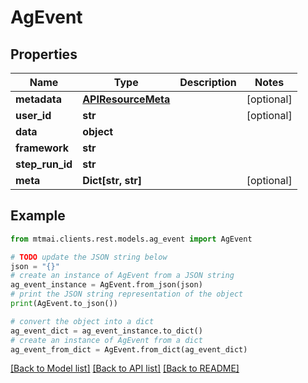 # AgEvent


## Properties

Name | Type | Description | Notes
------------ | ------------- | ------------- | -------------
**metadata** | [**APIResourceMeta**](APIResourceMeta.md) |  | [optional] 
**user_id** | **str** |  | [optional] 
**data** | **object** |  | 
**framework** | **str** |  | 
**step_run_id** | **str** |  | 
**meta** | **Dict[str, str]** |  | [optional] 

## Example

```python
from mtmai.clients.rest.models.ag_event import AgEvent

# TODO update the JSON string below
json = "{}"
# create an instance of AgEvent from a JSON string
ag_event_instance = AgEvent.from_json(json)
# print the JSON string representation of the object
print(AgEvent.to_json())

# convert the object into a dict
ag_event_dict = ag_event_instance.to_dict()
# create an instance of AgEvent from a dict
ag_event_from_dict = AgEvent.from_dict(ag_event_dict)
```
[[Back to Model list]](../README.md#documentation-for-models) [[Back to API list]](../README.md#documentation-for-api-endpoints) [[Back to README]](../README.md)


